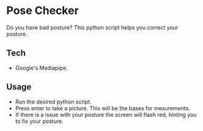 # Pose Checker

Do you have bad posture? This python script helps you correct your posture.

## Tech

- Google's Mediapipe.

## Usage

- Run the desired python script.
- Press enter to take a picture. This will be the bases for mesurements.
- If there is a issue with your posture the screen will flash red, hinting you to fix your posture.

